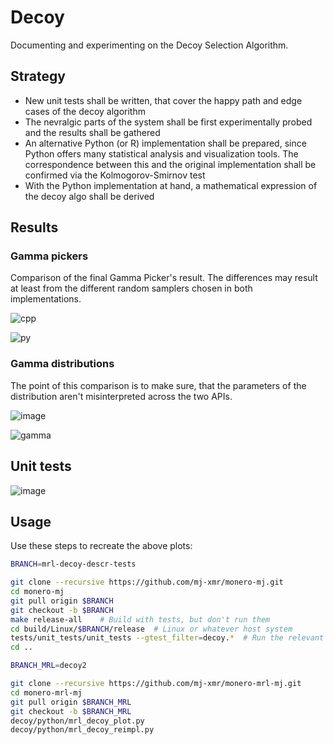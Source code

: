 # Decoy

Documenting and experimenting on the Decoy Selection Algorithm.

## Strategy

- New unit tests shall be written, that cover the happy path and edge cases of the decoy algorithm
- The nevralgic parts of the system shall be first experimentally probed and the results shall be gathered
- An alternative Python (or R) implementation shall be prepared, since Python offers many statistical analysis and visualization tools. The correspondence between this and the original implementation shall be confirmed via the Kolmogorov-Smirnov test
- With the Python implementation at hand, a mathematical expression of the decoy algo shall be derived

## Results
### Gamma pickers
Comparison of the final Gamma Picker's result. The differences may result at least from the different random samplers chosen in both implementations.

![cpp](https://user-images.githubusercontent.com/63722585/169068204-8e82eb8f-4151-48a9-85d4-c554cc231839.png)

![py](https://user-images.githubusercontent.com/63722585/169068222-50321cd3-2919-418a-87e6-5e97c9e4eb07.png)



### Gamma distributions
The point of this comparison is to make sure, that the parameters of the distribution aren't misinterpreted across the two APIs.

![image](https://user-images.githubusercontent.com/63722585/167909725-0afb8d37-8f95-4fdb-9c0f-4eaa62a49a23.png)

![gamma](https://user-images.githubusercontent.com/63722585/169069214-6f6bdebc-5daa-49d1-af01-bc3b3f37f9b9.png)



## Unit tests

![image](https://user-images.githubusercontent.com/63722585/165281752-8073a130-f46d-450f-9de8-a06c96fb96f5.png)



## Usage

Use these steps to recreate the above plots:

```bash
BRANCH=mrl-decoy-descr-tests

git clone --recursive https://github.com/mj-xmr/monero-mj.git
cd monero-mj
git pull origin $BRANCH
git checkout -b $BRANCH
make release-all 	# Build with tests, but don't run them
cd build/Linux/$BRANCH/release  # Linux or whatever host system
tests/unit_tests/unit_tests --gtest_filter=decoy.*  # Run the relevant tests only and generate the data
cd ..
```

```bash
BRANCH_MRL=decoy2

git clone --recursive https://github.com/mj-xmr/monero-mrl-mj.git
cd monero-mrl-mj
git pull origin $BRANCH_MRL
git checkout -b $BRANCH_MRL
decoy/python/mrl_decoy_plot.py
decoy/python/mrl_decoy_reimpl.py

```

